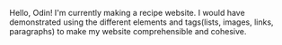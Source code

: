 Hello, Odin! I'm currently making a recipe website. I would have demonstrated using the different elements and tags(lists, images, links, paragraphs) to make my website comprehensible and cohesive.